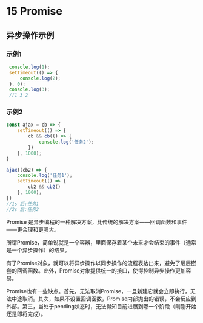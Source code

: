 # 15 Promise

## 异步操作示例
### 示例1
```js
 console.log(1);
 setTimeout(() => {
     console.log(2);
 }, 0);
 console.log(3);
 //1 3 2
```
### 示例2
```js
const ajax = cb => {
    setTimeout(() => {
        cb && cb(() => {
            console.log('任务2');
        })
    }, 1000);
}

ajax((cb2) => {
    console.log('任务1');
    setTimeout(() => {
        cb2 && cb2()
    }, 1000);
})
//1s 后:任务1
//2s 后:任务2
```

Promise 是异步编程的一种解决方案，比传统的解决方案——回调函数和事件——更合理和更强大。

所谓Promise，简单说就是一个容器，里面保存着某个未来才会结束的事件（通常是一个异步操作）的结果。

有了Promise对象，就可以将异步操作以同步操作的流程表达出来，避免了层层嵌套的回调函数。此外，Promise对象提供统一的接口，使得控制异步操作更加容易。

Promise也有一些缺点。首先，无法取消Promise，一旦新建它就会立即执行，无法中途取消。其次，如果不设置回调函数，Promise内部抛出的错误，不会反应到外部。第三，当处于pending状态时，无法得知目前进展到哪一个阶段（刚刚开始还是即将完成）。